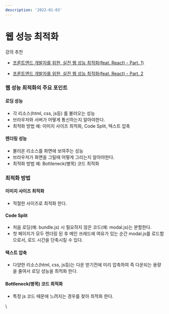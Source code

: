 ```yaml
---
description: '2022-01-03'
---
```


# 웹 성능 최적화

강의 추천

* [프론트엔드 개발자를 위한, 실전 웹 성능 최적화(feat. React) - Part. 1](https://www.inflearn.com/course/%EC%9B%B9-%EC%84%B1%EB%8A%A5-%EC%B5%9C%EC%A0%81%ED%99%94-%EB%A6%AC%EC%95%A1%ED%8A%B8-1)\

* [프론트엔드 개발자를 위한, 실전 웹 성능 최적화(feat. React) - Part. 2 ](https://www.inflearn.com/course/%EC%9B%B9-%EC%84%B1%EB%8A%A5-%EC%B5%9C%EC%A0%81%ED%99%94-%EB%A6%AC%EC%95%A1%ED%8A%B8-2)



### **웹 성능 최적화의 주요 포인트**

#### 로딩 성능&#x20;

* 각 리소스(html, css, js등) 를 불러오는 성능&#x20;
* 브라우저와 서버가 어떻게 통신하는지 알아야한다.&#x20;
* 최적화 방법 예: 이미지 사이즈 최적화, Code Split, 텍스트 압축

#### 렌더링 성능&#x20;

* 불러온 리소스를 화면에 보여주는 성능&#x20;
* 브라우저가 화면을 그릴때 어떻게 그리는지 알아야한다.&#x20;
* 최적화 방법 예: Bottleneck(병목) 코드 최적화



### **최적화 방법**&#x20;

#### 이미지 사이즈 최적화

* 적절한 사이즈로 최적화 한다.&#x20;

#### Code Split

* 처음 로딩(예: bundle.js) 시 필요하지 않은 코드(예: modal.js)는 분할한다.&#x20;
* 첫 페이지가 모두 렌더링 된 후 메인 쓰레드에 여유가 있는 순간 modal.js를 로드함으로서, 로드 시간을 단축시킬 수 있다.&#x20;

#### 텍스트 압축&#x20;

* 다양한 리소스(html, css, js등)는 다운 받기전에 미리 압축하여 즉 다운되는 용량을 줄여서 로딩 성능을 최적화 한다.&#x20;

#### Bottleneck(병목) 코드 최적화

* 특정 js 코드 때문에 느려지는 경우를 찾아 최적화 한다.&#x20;

\
